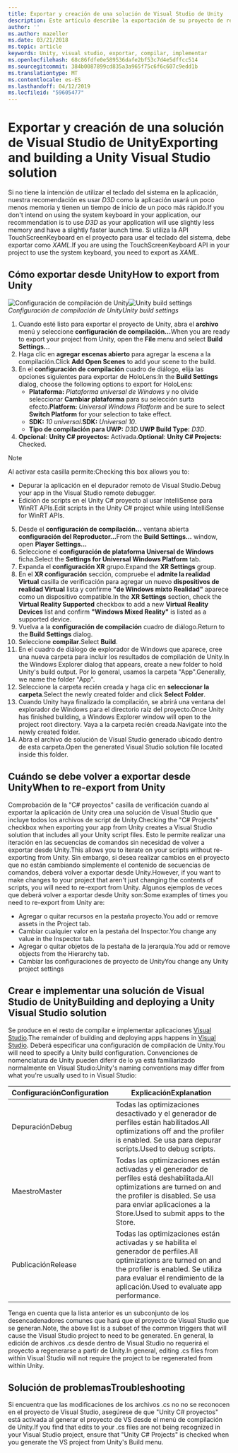 ```yaml
---
title: Exportar y creación de una solución de Visual Studio de Unity
description: Este artículo describe la exportación de su proyecto de realidad mixta de Unity para que pueda compilar e implementar en Visual Studio.
author: ''
ms.author: mazeller
ms.date: 03/21/2018
ms.topic: article
keywords: Unity, visual studio, exportar, compilar, implementar
ms.openlocfilehash: 68c86fdfe0e589536dafe2bf53c7d4e5dffcc514
ms.sourcegitcommit: 384b0087899cd835a3a965f75c6f6c607c9edd1b
ms.translationtype: MT
ms.contentlocale: es-ES
ms.lasthandoff: 04/12/2019
ms.locfileid: "59605477"
---
```

# <a name="exporting-and-building-a-unity-visual-studio-solution"></a><span data-ttu-id="3018f-104">Exportar y creación de una solución de Visual Studio de Unity</span><span class="sxs-lookup"><span data-stu-id="3018f-104">Exporting and building a Unity Visual Studio solution</span></span>

<span data-ttu-id="3018f-105">Si no tiene la intención de utilizar el teclado del sistema en la aplicación, nuestra recomendación es usar *D3D* como la aplicación usará un poco menos memoria y tienen un tiempo de inicio de un poco más rápido.</span><span class="sxs-lookup"><span data-stu-id="3018f-105">If you don't intend on using the system keyboard in your application, our recommendation is to use *D3D* as your application will use slightly less memory and have a slightly faster launch time.</span></span> <span data-ttu-id="3018f-106">Si utiliza la API TouchScreenKeyboard en el proyecto para usar el teclado del sistema, debe exportar como *XAML*.</span><span class="sxs-lookup"><span data-stu-id="3018f-106">If you are using the TouchScreenKeyboard API in your project to use the system keyboard, you need to export as *XAML*.</span></span>

## <a name="how-to-export-from-unity"></a><span data-ttu-id="3018f-107">Cómo exportar desde Unity</span><span class="sxs-lookup"><span data-stu-id="3018f-107">How to export from Unity</span></span>

<span data-ttu-id="3018f-108">![Configuración de compilación de Unity](images/unitybuildsettings-300px.png)</span><span class="sxs-lookup"><span data-stu-id="3018f-108">![Unity build settings](images/unitybuildsettings-300px.png)</span></span><br>
<span data-ttu-id="3018f-109">*Configuración de compilación de Unity*</span><span class="sxs-lookup"><span data-stu-id="3018f-109">*Unity build settings*</span></span>

1. <span data-ttu-id="3018f-110">Cuando esté listo para exportar el proyecto de Unity, abra el **archivo** menú y seleccione **configuración de compilación...**</span><span class="sxs-lookup"><span data-stu-id="3018f-110">When you are ready to export your project from Unity, open the **File** menu and select **Build Settings...**</span></span>
2. <span data-ttu-id="3018f-111">Haga clic en **agregar escenas abierto** para agregar la escena a la compilación.</span><span class="sxs-lookup"><span data-stu-id="3018f-111">Click **Add Open Scenes** to add your scene to the build.</span></span>
3. <span data-ttu-id="3018f-112">En el **configuración de compilación** cuadro de diálogo, elija las opciones siguientes para exportar de HoloLens:</span><span class="sxs-lookup"><span data-stu-id="3018f-112">In the **Build Settings** dialog, choose the following options to export for HoloLens:</span></span>
   * <span data-ttu-id="3018f-113">**Plataforma:** *Plataforma universal de Windows* y no olvide seleccionar **Cambiar plataforma** para su selección surta efecto.</span><span class="sxs-lookup"><span data-stu-id="3018f-113">**Platform:** *Universal Windows Platform* and be sure to select **Switch Platform** for your selection to take effect.</span></span>
   * <span data-ttu-id="3018f-114">**SDK:** *10 universal*.</span><span class="sxs-lookup"><span data-stu-id="3018f-114">**SDK:** *Universal 10*.</span></span>
   * <span data-ttu-id="3018f-115">**Tipo de compilación para UWP:** *D3D*.</span><span class="sxs-lookup"><span data-stu-id="3018f-115">**UWP Build Type:** *D3D*.</span></span>
4. <span data-ttu-id="3018f-116">**Opcional**: **Unity C# proyectos:** Activada.</span><span class="sxs-lookup"><span data-stu-id="3018f-116">**Optional**: **Unity C# Projects:** Checked.</span></span>

>[!NOTE]
><span data-ttu-id="3018f-117">Al activar esta casilla permite:</span><span class="sxs-lookup"><span data-stu-id="3018f-117">Checking this box allows you to:</span></span>
>* <span data-ttu-id="3018f-118">Depurar la aplicación en el depurador remoto de Visual Studio.</span><span class="sxs-lookup"><span data-stu-id="3018f-118">Debug your app in the Visual Studio remote debugger.</span></span>
>* <span data-ttu-id="3018f-119">Edición de scripts en el Unity C# proyecto al usar IntelliSense para WinRT APIs.</span><span class="sxs-lookup"><span data-stu-id="3018f-119">Edit scripts in the Unity C# project while using IntelliSense for WinRT APIs.</span></span>

5. <span data-ttu-id="3018f-120">Desde el **configuración de compilación...**  ventana abierta **configuración del Reproductor...**</span><span class="sxs-lookup"><span data-stu-id="3018f-120">From the **Build Settings...** window, open **Player Settings...**</span></span>
6. <span data-ttu-id="3018f-121">Seleccione el **configuración de plataforma Universal de Windows** ficha.</span><span class="sxs-lookup"><span data-stu-id="3018f-121">Select the **Settings for Universal Windows Platform** tab.</span></span>
7. <span data-ttu-id="3018f-122">Expanda el **configuración XR** grupo.</span><span class="sxs-lookup"><span data-stu-id="3018f-122">Expand the **XR Settings** group.</span></span>
8. <span data-ttu-id="3018f-123">En el **XR configuración** sección, compruebe el **admite la realidad Virtual** casilla de verificación para agregar un nuevo **dispositivos de realidad Virtual** lista y confirme **"de Windows mixto Realidad"** aparece como un dispositivo compatible.</span><span class="sxs-lookup"><span data-stu-id="3018f-123">In the **XR Settings** section, check the **Virtual Reality Supported** checkbox to add a new **Virtual Reality Devices** list and confirm **"Windows Mixed Reality"** is listed as a supported device.</span></span>
9. <span data-ttu-id="3018f-124">Vuelva a la **configuración de compilación** cuadro de diálogo.</span><span class="sxs-lookup"><span data-stu-id="3018f-124">Return to the **Build Settings** dialog.</span></span>
10. <span data-ttu-id="3018f-125">Seleccione **compilar**.</span><span class="sxs-lookup"><span data-stu-id="3018f-125">Select **Build**.</span></span>
11. <span data-ttu-id="3018f-126">En el cuadro de diálogo de explorador de Windows que aparece, cree una nueva carpeta para incluir los resultados de compilación de Unity.</span><span class="sxs-lookup"><span data-stu-id="3018f-126">In the Windows Explorer dialog that appears, create a new folder to hold Unity's build output.</span></span> <span data-ttu-id="3018f-127">Por lo general, usamos la carpeta "App".</span><span class="sxs-lookup"><span data-stu-id="3018f-127">Generally, we name the folder "App".</span></span>
12. <span data-ttu-id="3018f-128">Seleccione la carpeta recién creada y haga clic en **seleccionar la carpeta**.</span><span class="sxs-lookup"><span data-stu-id="3018f-128">Select the newly created folder and click **Select Folder**.</span></span>
13. <span data-ttu-id="3018f-129">Cuando Unity haya finalizado la compilación, se abrirá una ventana del explorador de Windows para el directorio raíz del proyecto.</span><span class="sxs-lookup"><span data-stu-id="3018f-129">Once Unity has finished building, a Windows Explorer window will open to the project root directory.</span></span> <span data-ttu-id="3018f-130">Vaya a la carpeta recién creada.</span><span class="sxs-lookup"><span data-stu-id="3018f-130">Navigate into the newly created folder.</span></span>
14. <span data-ttu-id="3018f-131">Abra el archivo de solución de Visual Studio generado ubicado dentro de esta carpeta.</span><span class="sxs-lookup"><span data-stu-id="3018f-131">Open the generated Visual Studio solution file located inside this folder.</span></span>

## <a name="when-to-re-export-from-unity"></a><span data-ttu-id="3018f-132">Cuándo se debe volver a exportar desde Unity</span><span class="sxs-lookup"><span data-stu-id="3018f-132">When to re-export from Unity</span></span>

<span data-ttu-id="3018f-133">Comprobación de la "C# proyectos" casilla de verificación cuando al exportar la aplicación de Unity crea una solución de Visual Studio que incluye todos los archivos de script de Unity.</span><span class="sxs-lookup"><span data-stu-id="3018f-133">Checking the "C# Projects" checkbox when exporting your app from Unity creates a Visual Studio solution that includes all your Unity script files.</span></span> <span data-ttu-id="3018f-134">Esto le permite realizar una iteración en las secuencias de comandos sin necesidad de volver a exportar desde Unity.</span><span class="sxs-lookup"><span data-stu-id="3018f-134">This allows you to iterate on your scripts without re-exporting from Unity.</span></span> <span data-ttu-id="3018f-135">Sin embargo, si desea realizar cambios en el proyecto que no están cambiando simplemente el contenido de secuencias de comandos, deberá volver a exportar desde Unity.</span><span class="sxs-lookup"><span data-stu-id="3018f-135">However, if you want to make changes to your project that aren't just changing the contents of scripts, you will need to re-export from Unity.</span></span> <span data-ttu-id="3018f-136">Algunos ejemplos de veces que deberá volver a exportar desde Unity son:</span><span class="sxs-lookup"><span data-stu-id="3018f-136">Some examples of times you need to re-export from Unity are:</span></span>
* <span data-ttu-id="3018f-137">Agregar o quitar recursos en la pestaña proyecto.</span><span class="sxs-lookup"><span data-stu-id="3018f-137">You add or remove assets in the Project tab.</span></span>
* <span data-ttu-id="3018f-138">Cambiar cualquier valor en la pestaña del Inspector.</span><span class="sxs-lookup"><span data-stu-id="3018f-138">You change any value in the Inspector tab.</span></span>
* <span data-ttu-id="3018f-139">Agregar o quitar objetos de la pestaña de la jerarquía.</span><span class="sxs-lookup"><span data-stu-id="3018f-139">You add or remove objects from the Hierarchy tab.</span></span>
* <span data-ttu-id="3018f-140">Cambiar las configuraciones de proyecto de Unity</span><span class="sxs-lookup"><span data-stu-id="3018f-140">You change any Unity project settings</span></span>

## <a name="building-and-deploying-a-unity-visual-studio-solution"></a><span data-ttu-id="3018f-141">Crear e implementar una solución de Visual Studio de Unity</span><span class="sxs-lookup"><span data-stu-id="3018f-141">Building and deploying a Unity Visual Studio solution</span></span>

<span data-ttu-id="3018f-142">Se produce en el resto de compilar e implementar aplicaciones [Visual Studio](using-visual-studio.md).</span><span class="sxs-lookup"><span data-stu-id="3018f-142">The remainder of building and deploying apps happens in [Visual Studio](using-visual-studio.md).</span></span> <span data-ttu-id="3018f-143">Deberá especificar una configuración de compilación de Unity.</span><span class="sxs-lookup"><span data-stu-id="3018f-143">You will need to specify a Unity build configuration.</span></span> <span data-ttu-id="3018f-144">Convenciones de nomenclatura de Unity pueden diferir de lo ya está familiarizado normalmente en Visual Studio:</span><span class="sxs-lookup"><span data-stu-id="3018f-144">Unity's naming conventions may differ from what you're usually used to in Visual Studio:</span></span>

|  <span data-ttu-id="3018f-145">Configuración</span><span class="sxs-lookup"><span data-stu-id="3018f-145">Configuration</span></span>  |  <span data-ttu-id="3018f-146">Explicación</span><span class="sxs-lookup"><span data-stu-id="3018f-146">Explanation</span></span> | 
|----------|----------|
|  <span data-ttu-id="3018f-147">Depuración</span><span class="sxs-lookup"><span data-stu-id="3018f-147">Debug</span></span>  |  <span data-ttu-id="3018f-148">Todas las optimizaciones desactivado y el generador de perfiles están habilitados.</span><span class="sxs-lookup"><span data-stu-id="3018f-148">All optimizations off and the profiler is enabled.</span></span> <span data-ttu-id="3018f-149">Se usa para depurar scripts.</span><span class="sxs-lookup"><span data-stu-id="3018f-149">Used to debug scripts.</span></span> | 
|  <span data-ttu-id="3018f-150">Maestro</span><span class="sxs-lookup"><span data-stu-id="3018f-150">Master</span></span>  |  <span data-ttu-id="3018f-151">Todas las optimizaciones están activadas y el generador de perfiles está deshabilitada.</span><span class="sxs-lookup"><span data-stu-id="3018f-151">All optimizations are turned on and the profiler is disabled.</span></span> <span data-ttu-id="3018f-152">Se usa para enviar aplicaciones a la Store.</span><span class="sxs-lookup"><span data-stu-id="3018f-152">Used to submit apps to the Store.</span></span> | 
|  <span data-ttu-id="3018f-153">Publicación</span><span class="sxs-lookup"><span data-stu-id="3018f-153">Release</span></span>  |  <span data-ttu-id="3018f-154">Todas las optimizaciones están activadas y se habilita el generador de perfiles.</span><span class="sxs-lookup"><span data-stu-id="3018f-154">All optimizations are turned on and the profiler is enabled.</span></span> <span data-ttu-id="3018f-155">Se utiliza para evaluar el rendimiento de la aplicación.</span><span class="sxs-lookup"><span data-stu-id="3018f-155">Used to evaluate app performance.</span></span> | 

<span data-ttu-id="3018f-156">Tenga en cuenta que la lista anterior es un subconjunto de los desencadenadores comunes que hará que el proyecto de Visual Studio que se generan.</span><span class="sxs-lookup"><span data-stu-id="3018f-156">Note, the above list is a subset of the common triggers that will cause the Visual Studio project to need to be generated.</span></span> <span data-ttu-id="3018f-157">En general, la edición de archivos .cs desde dentro de Visual Studio no requerirá el proyecto a regenerarse a partir de Unity.</span><span class="sxs-lookup"><span data-stu-id="3018f-157">In general, editing .cs files from within Visual Studio will not require the project to be regenerated from within Unity.</span></span>

## <a name="troubleshooting"></a><span data-ttu-id="3018f-158">Solución de problemas</span><span class="sxs-lookup"><span data-stu-id="3018f-158">Troubleshooting</span></span>

<span data-ttu-id="3018f-159">Si encuentra que las modificaciones de los archivos .cs no no se reconocen en el proyecto de Visual Studio, asegúrese de que "Unity C# proyectos" está activada al generar el proyecto de VS desde el menú de compilación de Unity.</span><span class="sxs-lookup"><span data-stu-id="3018f-159">If you find that edits to your .cs files are not being recognized in your Visual Studio project, ensure that "Unity C# Projects" is checked when you generate the VS project from Unity's Build menu.</span></span>
